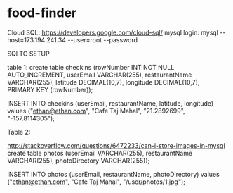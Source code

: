 food-finder
===========

Cloud SQL: 
https://developers.google.com/cloud-sql/
mysql login: mysql --host=173.194.241.34 --user=root --password


SQl TO SETUP

table 1:
create table checkins (rowNumber INT NOT NULL AUTO_INCREMENT, userEmail VARCHAR(255), restaurantName VARCHAR(255), latitude DECIMAL(10,7), longitude DECIMAL(10,7), PRIMARY KEY (rowNumber));

INSERT INTO checkins (userEmail, restaurantName, latitude, longitude) values ("ethan@ethan.com", "Cafe Taj Mahal", "21.2892699", "-157.8114305"); 

Table 2:

http://stackoverflow.com/questions/6472233/can-i-store-images-in-mysql
create table photos (userEmail VARCHAR(255), restaurantName VARCHAR(255), photoDirectory VARCHAR(255));

INSERT INTO photos (userEmail, restaurantName, photoDirectory) values ("ethan@ethan.com", "Cafe Taj Mahal", "/user/photos/1.jpg");
